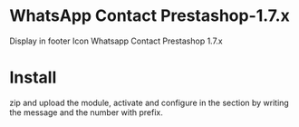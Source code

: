 # WhatsApp Contact Prestashop-1.7.x
Display in footer Icon Whatsapp Contact Prestashop 1.7.x
# Install
zip and upload the module, activate and configure in the section by writing the message and the number with prefix.
